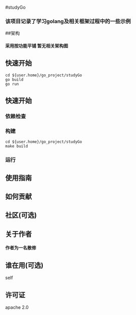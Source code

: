 #studyGo
### 该项目记录了学习golang及相关框架过程中的一些示例

##架构
#### 采用按功能平铺 暂无相关架构图

## 快速开始
```shell
cd ${user.home}/go_project/studyGo
go build 
go run
```
## 快速开始
### 依赖检查

### 构建

```shell
cd ${user.home}/go_project/studyGo
make build
```
### 运行

## 使用指南

## 如何贡献

## 社区(可选)

## 关于作者
#### 作者为一名散修
## 谁在用(可选)
self
## 许可证
apache 2.0
